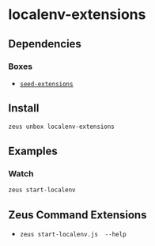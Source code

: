 
localenv-extensions 
====================




## Dependencies
### Boxes
* [`seed-extensions`](seed-extensions.md)




## Install
```bash
zeus unbox localenv-extensions
```
## Examples
### Watch 
```bash
zeus start-localenv
```
## Zeus Command Extensions
* ```zeus start-localenv.js  --help```



